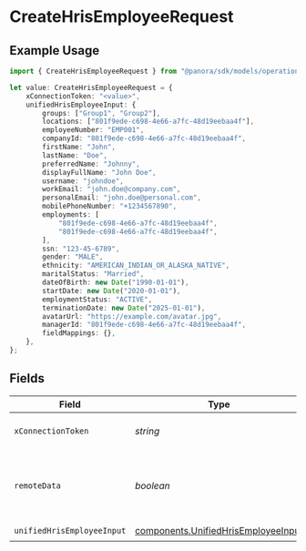 # CreateHrisEmployeeRequest

## Example Usage

```typescript
import { CreateHrisEmployeeRequest } from "@panora/sdk/models/operations";

let value: CreateHrisEmployeeRequest = {
    xConnectionToken: "<value>",
    unifiedHrisEmployeeInput: {
        groups: ["Group1", "Group2"],
        locations: ["801f9ede-c698-4e66-a7fc-48d19eebaa4f"],
        employeeNumber: "EMP001",
        companyId: "801f9ede-c698-4e66-a7fc-48d19eebaa4f",
        firstName: "John",
        lastName: "Doe",
        preferredName: "Johnny",
        displayFullName: "John Doe",
        username: "johndoe",
        workEmail: "john.doe@company.com",
        personalEmail: "john.doe@personal.com",
        mobilePhoneNumber: "+1234567890",
        employments: [
            "801f9ede-c698-4e66-a7fc-48d19eebaa4f",
            "801f9ede-c698-4e66-a7fc-48d19eebaa4f",
        ],
        ssn: "123-45-6789",
        gender: "MALE",
        ethnicity: "AMERICAN_INDIAN_OR_ALASKA_NATIVE",
        maritalStatus: "Married",
        dateOfBirth: new Date("1990-01-01"),
        startDate: new Date("2020-01-01"),
        employmentStatus: "ACTIVE",
        terminationDate: new Date("2025-01-01"),
        avatarUrl: "https://example.com/avatar.jpg",
        managerId: "801f9ede-c698-4e66-a7fc-48d19eebaa4f",
        fieldMappings: {},
    },
};
```

## Fields

| Field                                                                                      | Type                                                                                       | Required                                                                                   | Description                                                                                |
| ------------------------------------------------------------------------------------------ | ------------------------------------------------------------------------------------------ | ------------------------------------------------------------------------------------------ | ------------------------------------------------------------------------------------------ |
| `xConnectionToken`                                                                         | *string*                                                                                   | :heavy_check_mark:                                                                         | The connection token                                                                       |
| `remoteData`                                                                               | *boolean*                                                                                  | :heavy_minus_sign:                                                                         | Set to true to include data from the original Hris software.                               |
| `unifiedHrisEmployeeInput`                                                                 | [components.UnifiedHrisEmployeeInput](../../models/components/unifiedhrisemployeeinput.md) | :heavy_check_mark:                                                                         | N/A                                                                                        |